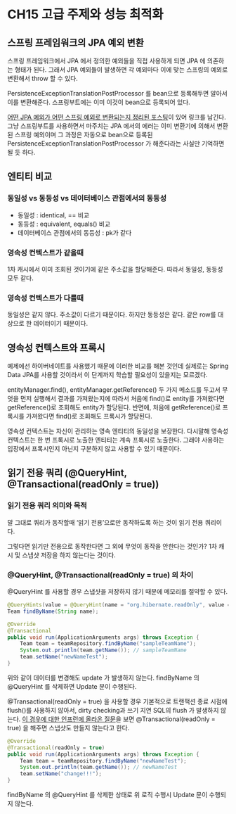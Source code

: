 # CH15 고급 주제와 성능 최적화

## 스프링 프레임워크의 JPA 예외 변환 <a href="#jpa" id="jpa"></a>

스프링 프레임워크에서 JPA 에서 정의한 예외들을 직접 사용하게 되면 JPA 에 의존하는 형태가 된다. 그래서 JPA 예외들이 발생하면 각 예외마다 이에 맞는 스프링의 예외로 변환해서 throw 할 수 있다.

PersistenceExceptionTranslationPostProcessor 를 bean으로 등록해두면 알아서 이를 변환해준다. 스프링부트에는 이미 이것이 bean으로 등록되어 있다.

[어떤 JPA 예외가 어떤 스프링 예외로 변환되는지 정리된 포스팅](https://milenote.tistory.com/152)이 있어 링크를 남긴다. 그냥 스프링부트를 사용하면서 마주치는 JPA 에서의 에러는 이미 변환기에 의해서 변환된 스프링 예외이며 그 과정은 자동으로 bean으로 등록된 PersistenceExceptionTranslationPostProcessor 가 해준다라는 사실만 기억하면 될 듯 하다.

## 엔티티 비교 <a href="#undefined" id="undefined"></a>

### 동일성 vs 동등성 vs 데이터베이스 관점에서의 동등성 <a href="#vs-vs" id="vs-vs"></a>

* 동일성 : identical, == 비교
* 동등성 : equivalent, equals() 비교
* 데이터베이스 관점에서의 동등성 : pk가 같다

### 영속성 컨텍스트가 같을때 <a href="#undefined" id="undefined"></a>

1차 캐시에서 이미 조회된 것이기에 같은 주소값을 할당해준다. 따라서 동일성, 동등성 모두 같다.

### 영속성 컨텍스트가 다를때 <a href="#undefined" id="undefined"></a>

동일성은 같지 않다. 주소값이 다르기 때문이다. 하지만 동등성은 같다. 같은 row를 대상으로 한 데이터이기 때문이다.

## 영속성 컨텍스트와 프록시 <a href="#undefined" id="undefined"></a>

예제에선 하이버네이트를 사용했기 때문에 이러한 비교를 해본 것인데 실제로는 Spring Data JPA를 사용할 것이라서 이 단계까지 학습할 필요성이 있을지는 모르겠다.

entityManager.find(), entityManager.getReference() 두 가지 메소드를 두고서 무엇을 먼저 실행해서 결과를 가져왔는지에 따라서 처음에 find()로 entity를 가져왔다면 getReference()로 조회해도 entity가 할당된다. 반면에, 처음에 getReference()로 프록시를 가져왔다면 find()로 조회해도 프록시가 할당된다.

영속성 컨텍스트는 자신이 관리하는 영속 엔티티의 동일성을 보장한다. 다시말해 영속성 컨텍스트는 한 번 프록시로 노출한 엔티티는 계속 프록시로 노출한다. 그래야 사용하는 입장에서 프록시인지 아닌지 구분하지 않고 사용할 수 있기 때문이다.

## 읽기 전용 쿼리 (@QueryHint, @Transactional(readOnly = true)) <a href="#queryhint-transactionalreadonly-true" id="queryhint-transactionalreadonly-true"></a>

### 읽기 전용 쿼리 의미와 목적 <a href="#undefined" id="undefined"></a>

말 그대로 쿼리가 동작할때 ‘읽기 전용’으로만 동작하도록 하는 것이 읽기 전용 쿼리이다.

그렇다면 읽기만 전용으로 동작한다면 그 외에 무엇이 동작을 안한다는 것인가? 1차 캐시 및 스냅샷 저장을 하지 않는다는 것이다.

### @QueryHint, @Transactional(readOnly = true) 의 차이 <a href="#queryhint-transactionalreadonly-true" id="queryhint-transactionalreadonly-true"></a>

@QueryHint 를 사용할 경우 스냅샷을 저장하지 않기 때문에 메모리를 절약할 수 있다.

```java
@QueryHints(value = @QueryHint(name = "org.hibernate.readOnly", value = "true"))
Team findByName(String name);
```

```java
@Override
@Transactional
public void run(ApplicationArguments args) throws Exception {
    Team team = teamRepository.findByName("sampleTeamName");
    System.out.println(team.getName()); // sampleTeamName
    team.setName("newNameTest");
}
```

위와 같이 데이터를 변경해도 update 가 발생하지 않는다. findByName 의 @QueryHint 를 삭제하면 Update 문이 수행된다.

@Transactional(readOnly = true) 을 사용할 경우 기본적으로 트랜잭션 종료 시점에 flush()를 사용하지 않아서, dirty checking과 쓰기 지연 SQL의 flush 가 발생하지 않는다. [이 경우에 대한 인프런에 올라온 질문](https://www.inflearn.com/questions/31497/queryhint%EC%9D%98-readonly-%EC%99%80-transaction%EC%9D%98-readonly-%EC%B0%A8%EC%9D%B4)을 보면 @Transactional(readOnly = true) 을 해주면 스냅샷도 만들지 않는다고 한다.

```java
@Override
@Transactional(readOnly = true)
public void run(ApplicationArguments args) throws Exception {
    Team team = teamRepository.findByName("newNameTest");
    System.out.println(team.getName()); // newNameTest
    team.setName("change!!!");
}
```

findByName 의 @QueryHint 를 삭제한 상태로 위 로직 수행시 Update 문이 수행되지 않는다.
